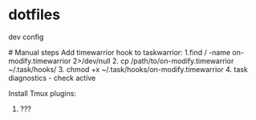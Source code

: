 # dotfiles
dev config

# Manual steps
Add timewarrior hook to taskwarrior:
1.find / -name on-modify.timewarrior 2>/dev/null
2. cp /path/to/on-modify.timewarrior ~/.task/hooks/
3. chmod +x ~/.task/hooks/on-modify.timewarrior
4. task diagnostics - check active

Install Tmux plugins:
1. ???
